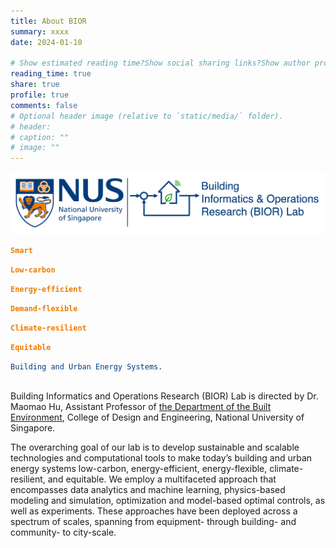 ```yaml
---
title: About BIOR
summary: xxxx
date: 2024-01-10

# Show estimated reading time?Show social sharing links?Show author profile?Show comments?
reading_time: true
share: true  
profile: true
comments: false
# Optional header image (relative to `static/media/` folder).
# header:  
# caption: ""  
# image: "" 
---
```


![BIOR LOGO](bior_logo_light_background.png)

<style>
  code {
    background: none !important;
    border: none !important;
    padding: 0;
    box-shadow: none !important;
  }
</style>

<div style="text-align: left;">
  <div id="typed-strings">
    <p ><code style="color: #EF7C00; font-weight: bold;">Smart</code></p>
    <p ><code style="color: #EF7C00; font-weight: bold;">Low-carbon</code></p>
    <p><code style="color: #EF7C00; font-weight: bold;">Energy-efficient</code></p>
    <p><code style="color: #EF7C00; font-weight: bold;">Demand-flexible</code></p>
    <p><code style="color: #EF7C00; font-weight: bold;">Climate-resilient</code></p>
    <p><code style="color: #EF7C00; font-weight: bold;">Equitable</code></p>
  </div>
  <span class="font-bold" id="typed"></span>
  <code style="color: #003D7C">Building and Urban Energy Systems.</code>
</div>

<!-- Include Typed.js -->
<script src="https://cdn.jsdelivr.net/npm/typed.js@2.0.12"></script>
<script>
  var typed = new Typed('#typed', {
    stringsElement: '#typed-strings',
    typeSpeed: 50,
    backSpeed: 30,
    startDelay: 100,
    backDelay: 2000,
    loop: true
  });
</script>

<br>

Building Informatics and Operations Research (BIOR) Lab is directed by Dr. Maomao Hu, Assistant Professor of [the Department of the Built Environment](https://cde.nus.edu.sg/dbe/), College of Design and Engineering, National University of Singapore. 

The overarching goal of our lab is to develop sustainable and scalable technologies and computational tools to make today’s building and urban energy systems low-carbon, energy-efficient, energy-flexible, climate-resilient, and equitable. We employ a multifaceted approach that encompasses data analytics and machine learning, physics-based modeling and simulation, optimization and model-based optimal controls, as well as experiments. These approaches have been deployed across a spectrum of scales, spanning from equipment- through building- and community- to city-scale.
